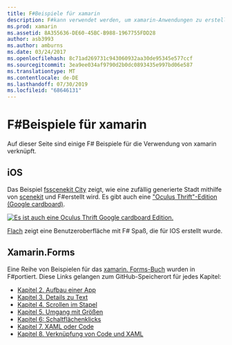 ```yaml
---
title: F#Beispiele für xamarin
description: F#kann verwendet werden, um xamarin-Anwendungen zu erstellen. Dieses Dokument stellt Links zu verschiedenen xamarin-App-Projekten in Ios, Mac und xamarin. Forms F#her, die in geschrieben wurden.
ms.prod: xamarin
ms.assetid: 8A355636-DE60-45BC-B988-1967755FDD28
author: asb3993
ms.author: amburns
ms.date: 03/24/2017
ms.openlocfilehash: 8c71ad269731c943060932aa30de95345e577ccf
ms.sourcegitcommit: 3ea9ee034af9790d2b0dc0893435e997bd06e587
ms.translationtype: MT
ms.contentlocale: de-DE
ms.lasthandoff: 07/30/2019
ms.locfileid: "68646131"
---
```

# <a name="f-samples-for-xamarin"></a>F#Beispiele für xamarin

Auf dieser Seite sind einige F# Beispiele für die Verwendung von xamarin verknüpft.

## <a name="ios"></a>iOS

Das Beispiel [fsscenekit City](https://docs.microsoft.com/samples/xamarin/ios-samples/ios8-fsscenekit/) zeigt, wie eine zufällig generierte Stadt mithilfe von [scenekit](xref:SceneKit) und F#erstellt wird. Es gibt auch eine ["Oculus Thrift"-Edition (Google cardboard)](https://docs.microsoft.com/samples/xamarin/ios-samples/ios8-scenekitfsharp/).

[![Es ist auch eine Oculus Thrift Google cardboard Edition.](samples-images/fxscenekit-sml.png)](samples-images/fxscenekit.png#lightbox)

[Flach](https://github.com/dvdsgl/shallow) zeigt eine Benutzeroberfläche mit F# Spaß, die für IOS erstellt wurde.

## <a name="xamarinforms"></a>Xamarin.Forms

Eine Reihe von Beispielen für das [xamarin. Forms-Buch](~/xamarin-forms/creating-mobile-apps-xamarin-forms/index.md) wurden in F#portiert. Diese Links gelangen zum GitHub-Speicherort für jedes Kapitel:

- [Kapitel 2. Aufbau einer App](https://github.com/xamarin/xamarin-forms-book-samples/tree/master/Chapter02/FS)
- [Kapitel 3. Details zu Text](https://github.com/xamarin/xamarin-forms-book-samples/tree/master/Chapter03/FS)
- [Kapitel 4. Scrollen im Stapel](https://github.com/xamarin/xamarin-forms-book-samples/tree/master/Chapter04/FS)
- [Kapitel 5. Umgang mit Größen](https://github.com/xamarin/xamarin-forms-book-samples/tree/master/Chapter05/FS)
- [Kapitel 6: Schaltflächenklicks](https://github.com/xamarin/xamarin-forms-book-samples/tree/master/Chapter06/FS)
- [Kapitel 7. XAML oder Code](https://github.com/xamarin/xamarin-forms-book-samples/tree/master/Chapter07/FS/CodePlusXaml)
- [Kapitel 8. Verknüpfung von Code und XAML](https://github.com/xamarin/xamarin-forms-book-samples/tree/master/Chapter08/FS/XamlKeypad)

